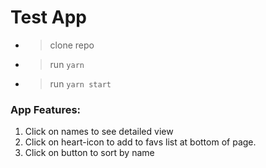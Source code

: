 # Test App

* >clone repo
* >run ```yarn```
* >run ```yarn start```

### App Features:
1. Click on names to see detailed view
2. Click on heart-icon to add to favs list at bottom of page.
3. Click on button to sort by name